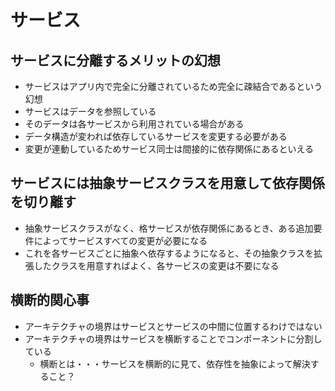 # サービス

## サービスに分離するメリットの幻想

- サービスはアプリ内で完全に分離されているため完全に疎結合であるという幻想
- サービスはデータを参照している
- そのデータは各サービスから利用されている場合がある
- データ構造が変われば依存しているサービスを変更する必要がある
- 変更が連動しているためサービス同士は間接的に依存関係にあるといえる

## サービスには抽象サービスクラスを用意して依存関係を切り離す

- 抽象サービスクラスがなく、格サービスが依存関係にあるとき、ある追加要件によってサービスすべての変更が必要になる
- これを各サービスごとに抽象へ依存するようになると、その抽象クラスを拡張したクラスを用意すればよく、各サービスの変更は不要になる

## 横断的関心事

- アーキテクチャの境界はサービスとサービスの中間に位置するわけではない
- アーキテクチャの境界はサービスを横断することでコンポーネントに分割している
  - 横断とは・・・サービスを横断的に見て、依存性を抽象によって解決すること？